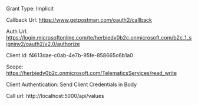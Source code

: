 Grant Type: Implicit

Callback Url: https://www.getpostman.com/oauth2/callback

Auth Url: https://login.microsoftonline.com/te/herbiedv0b2c.onmicrosoft.com/b2c_1_signinv2/oauth2/v2.0/authorize

Client Id: f4613dae-c0ab-4e7b-95fe-858665c6b1a0

Scope: https://herbiedv0b2c.onmicrosoft.com/TelematicsServices/read_write

Client Authentication: Send Client Credentials in Body

Call url: http://localhost:5000/api/values